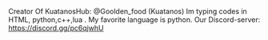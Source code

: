Creator Of KuatanosHub: @Goolden_food (Kuatanos)
Im typing codes in HTML, python,c++,lua .
My favorite language is python.
Our Discord-server: https://discord.gg/pc6qjwhU
